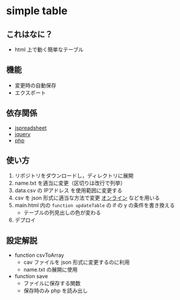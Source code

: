 # simple table
## これはなに？
- html 上で動く簡単なテーブル
## 機能
- 変更時の自動保存
- エクスポート
## 依存関係
- [jspreadsheet](https://bossanova.uk/jspreadsheet/v4/)
- [jquery](https://jquery.com/)
- [php](https://www.php.net/manual/ja/intro-whatis.php)
## 使い方
1. リポジトリをダウンロードし，ディレクトリに展開
2. name.txt を適当に変更（区切りは改行で列挙）
3. data.csv の IPアドレス を使用範囲に変更する
4. csv を json 形式に適当な方法で変更 [オンライン]([https://link](https://www.ipentec.com/utils/JsonConvert/CsvToJSon.aspx)) などを用いる
5. main.html 内の `function updateTable` の if の y の条件を書き換える
   - テーブルの列見出しの色が変わる
6. デプロイ

## 設定解説
- function csvToArray
  - cav ファイルを json 形式に変更するのに利用
  - name.txt の展開に使用
- function save
  - ファイルに保存する関数
  - 保存時のみ php を読み出し

